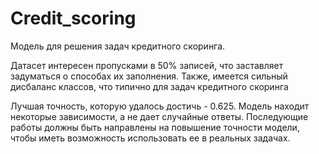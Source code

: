# Credit_scoring

Модель для решения задач кредитного скоринга.

Датасет интересен пропусками в 50% записей, что заставляет задуматься о способах их заполнения. Также, имеется сильный дисбаланс классов, что типично для задач кредитного скоринга

Лучшая точность, которую удалось достичь - 0.625. Модель находит некоторые зависимости, а не дает случайные ответы. Последующие работы должны быть направлены на повышение точности модели, чтобы иметь возможность использовать ее в реальных задачах.
